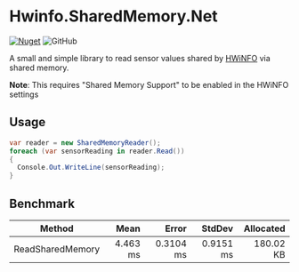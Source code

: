 # Hwinfo.SharedMemory.Net

[![Nuget](https://img.shields.io/nuget/v/Hwinfo.SharedMemory.Net?style=flat-square)](https://www.nuget.org/packages/Hwinfo.SharedMemory.Net)
![GitHub](https://img.shields.io/github/license/Seraksab/Hwinfo.SharedMemory.Net)

A small and simple library to read sensor values shared by [HWiNFO](https://www.hwinfo.com/) via shared memory.

**Note**: This requires "Shared Memory Support" to be enabled in the HWiNFO settings

## Usage

```csharp
var reader = new SharedMemoryReader();
foreach (var sensorReading in reader.Read())
{
  Console.Out.WriteLine(sensorReading);
}
```

## Benchmark

| Method           |     Mean |     Error |    StdDev | Allocated |
|------------------|---------:|----------:|----------:|----------:|
| ReadSharedMemory | 4.463 ms | 0.3104 ms | 0.9151 ms | 180.02 KB |

